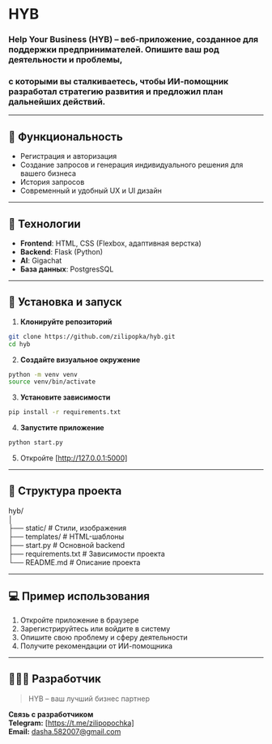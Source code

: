 # HYB

### Help Your Business (HYB) – веб-приложение, созданное для поддержки предпринимателей. Опишите ваш род деятельности и проблемы,
### с которыми вы сталкиваетесь, чтобы ИИ-помощник разработал стратегию развития и предложил план дальнейших действий.
---
## 🔧 Функциональность
- Регистрация и авторизация
- Создание запросов и генерация индивидуального решения для вашего бизнеса
- История запросов
- Современный и удобный UX и UI дизайн
---
## 🔌 Технологии
- **Frontend**: HTML, CSS (Flexbox, адаптивная верстка)
- **Backend**: Flask (Python)
- **AI**: Gigachat
- **База данных**: PostgresSQL
---
## 🚀 Установка и запуск
1. **Клонируйте репозиторий**
```bash
git clone https://github.com/zilipopka/hyb.git
cd hyb
```
2. **Создайте визуальное окружение**
```bash
python -m venv venv
source venv/bin/activate
```
3. **Установите зависимости**
```bash
pip install -r requirements.txt
```
4. **Запустите приложение**
```bash
python start.py
```
5. Откройте [http://127.0.0.1:5000]
---
## 📁 Структура проекта
hyb/  
│  
├── static/              # Стили, изображения  
├── templates/           # HTML-шаблоны  
├── start.py               # Основной backend  
├── requirements.txt     # Зависимости проекта  
└── README.md            # Описание проекта  

---
## 💻 Пример использования
1. Откройте приложение в браузере
2. Зарегистрируйтесь или войдите в систему
3. Опишите свою проблему и сферу деятельности
4. Получите рекомендации от ИИ-помощника
---

## 👩🏻‍💻 Разработчик
> HYB – ваш лучший бизнес партнер

**Связь с разработчиком**  
**Telegram:** [https://t.me/zilipopochka]  
**Email:** dasha.582007@gmail.com
